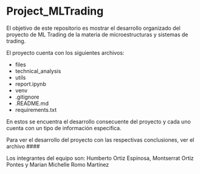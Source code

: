 # Project_MLTrading
El objetivo de este repositorio es mostrar el desarrollo organizado del proyecto de ML Trading de la materia de microestructuras y sistemas de trading.

El proyecto cuenta con los siguientes archivos:

- files
- technical_analysis
- utils
- report.ipynb
- venv
- .gitignore
- .README.md
- requirements.txt

En estos se encuentra el desarrollo consecuente del proyecto y cada uno cuenta con un tipo de información especifica.

Para ver el desarrollo del proyecto con las respectivas conclusiones, ver el archivo ####

Los integrantes del equipo son:
Humberto Ortiz Espinosa, Montserrat Ortiz Pontes y Marian Michelle Romo Martínez
